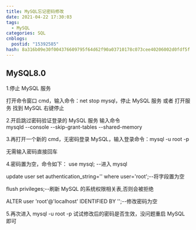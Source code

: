 ```yaml
---
title: MySQL忘记密码修改
date: 2021-04-22 17:30:03
tags:
  - MySQL
categories: SQL
cnblogs:
  postid: "15392585"
hash: 8a316b09e30f004376609795f64d62f90a03710178c073cee40206002d0fdf5f
---
```


## MySQL8.0

1.停止 MySQL 服务

打开命令窗口 cmd，输入命令：net stop mysql，停止 MySQL 服务
或者
打开服务 找到 MySQL 右键停止

2.开启跳过密码验证登录的 MySQL 服务
输入命令  
mysqld --console --skip-grant-tables --shared-memory

3.再打开一个新的 cmd，无密码登录 MySQL，输入登录命令：mysql -u root -p

无需输入密码直接回车

4.密码置为空，命令如下：
use mysql; --进入 mysql

update user set authentication_string='' where user='root';--将字段置为空

flush privileges;--刷新 MySQL 的系统权限相关表,否则会被拒绝

ALTER user 'root'@'localhost' IDENTIFIED BY '';--修改密码为空

5.再次进入 mysql -u root -p 试试修改后的密码是否生效，没问题重启 MySQL 即可
